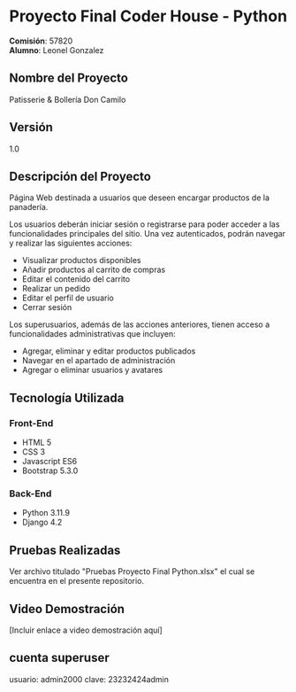 # Proyecto Final Coder House - Python

**Comisión**: 57820  
**Alumno**: Leonel Gonzalez

## Nombre del Proyecto

Patisserie & Bollería Don Camilo

## Versión

1.0

## Descripción del Proyecto

Página Web destinada a usuarios que deseen encargar productos de la panadería.

Los usuarios deberán iniciar sesión o registrarse para poder acceder a las funcionalidades principales del sitio. Una vez autenticados, podrán navegar y realizar las siguientes acciones:

- Visualizar productos disponibles
- Añadir productos al carrito de compras
- Editar el contenido del carrito
- Realizar un pedido
- Editar el perfil de usuario
- Cerrar sesión

Los superusuarios, además de las acciones anteriores, tienen acceso a funcionalidades administrativas que incluyen:

- Agregar, eliminar y editar productos publicados
- Navegar en el apartado de administración
- Agregar o eliminar usuarios y avatares

## Tecnología Utilizada

### Front-End
- HTML 5
- CSS 3
- Javascript ES6
- Bootstrap 5.3.0

### Back-End
- Python 3.11.9
- Django 4.2

## Pruebas Realizadas

Ver archivo titulado "Pruebas Proyecto Final Python.xlsx" el cual se encuentra en el presente repositorio.

## Video Demostración

[Incluir enlace a video demostración aquí]

## cuenta superuser
usuario: admin2000
clave: 23232424admin